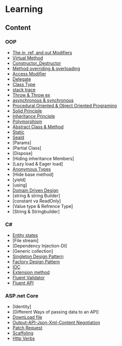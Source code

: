 # Learning
## Content 

### OOP

 - [The in, ref, and out Modifiers](https://github.com/abouhamze-fahime/Learning/blob/main/OOP/The%20in.pdf)
 - [Virtual Method](https://github.com/abouhamze-fahime/Learning/blob/main/OOP/Virtual%20.pdf)
 - [Constructor_Destructor](https://github.com/abouhamze-fahime/Learning/blob/main/OOP/Constructor_Destructor.pdf)
 - [Method overriding & overloading](https://github.com/abouhamze-fahime/Learning/blob/main/OOP/OverLoading_Overriding.pdf)
 - [Access Modifier](https://github.com/abouhamze-fahime/Learning/blob/main/OOP/AccessModifier.pdf)
 - [Delegate](https://github.com/abouhamze-fahime/Learning/blob/main/OOP/Delegate.pdf)
 - [Class Type](https://github.com/abouhamze-fahime/Learning/wiki#class-type)
 - [stack trace](https://github.com/abouhamze-fahime/Learning/wiki/stack-trace#stack-trace-%DA%86%DB%8C%D8%B3%D8%AA-)
 - [Throw & Throw ex](https://github.com/abouhamze-fahime/Learning/wiki/Throw--&-Throw-ex)
 - [asynchronous & synchronous](https://github.com/abouhamze-fahime/Learning/wiki/asynchronous-&-synchronous)
 - [Procedural Oriented & Object Oriented Programing](https://github.com/abouhamze-fahime/Learning/wiki/Procedural-Oriented--&-Object---Oriented-Programing)
 - [Solid Principle](https://github.com/abouhamze-fahime/Learning/wiki/Solid-Principles)
 - [Inheritance Principle](https://github.com/abouhamze-fahime/Learning/wiki/inheritance)
 - [Polymorphism](https://github.com/abouhamze-fahime/Learning/wiki/Polymorphism)
 - [Abstract Class & Method](https://github.com/abouhamze-fahime/Learning/wiki/Abstract-Classes-and-Methods)
 - [Static](https://github.com/abouhamze-fahime/Learning/wiki/Static-type-for-method-and-class)
 - [Seald](https://github.com/abouhamze-fahime/Learning/wiki/Seald-in-class-and-method)
 - [Params]
 - [Partial Class]
 - [Dispose]
 - [Hiding inheritance Members]
 - [Lazy load & Eager load]
 - [Anonymous Types]()
 - [Hide base method]
 - [yield]
 - [using]
 - [Domain Driven Design]()
 - [string & string Builder]
 - [constant va ReadOnly]
 - [Value type & Refrence Type]
 - [String & Stringbuilder]
 

 
 ### C#
 
 - [Entity states](https://github.com/abouhamze-fahime/Learning/wiki/Entity-states)
 - [File stream]
 - [Dependency Injection-DI]
 - [Generic collection]
 - [Singleton Design Pattern]()
 - [Factory Design Pattern](https://github.com/abouhamze-fahime/Learning/wiki/Factory-Design-Pattern)
 - [IOC]()
 - [Extension method]()
 - [Fluent Validator]()
 - [Fluent API]()
 
 
 
 
 ### ASP.net Core
 - [Identity]
 - [Different Ways of passing data to an API]
 - [DownLoad file](https://github.com/abouhamze-fahime/Learning/wiki/Download-files-in-Asp.Net-Core)
 - [Output-API-Json-Xml-Content Negotiation](https://github.com/abouhamze-fahime/Learning/wiki/OutPut-API-JSON-XML)
 - [Patch Request]()
 - [Scaffoling](https://github.com/abouhamze-fahime/Learning/wiki/Scaffolding)
 - [Http Verbs](https://github.com/abouhamze-fahime/Learning/wiki/Http-Verbs)
